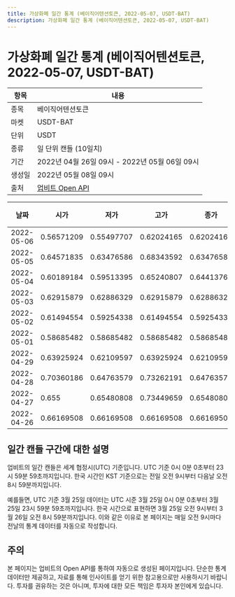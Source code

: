 ```yaml
---
title: 가상화폐 일간 통계 (베이직어텐션토큰, 2022-05-07, USDT-BAT)
description: 가상화폐 일간 통계 (베이직어텐션토큰, 2022-05-07, USDT-BAT)
---
```



가상화폐 일간 통계 (베이직어텐션토큰, 2022-05-07, USDT-BAT)
===

|항목|내용|
|--|--|
|종목|베이직어텐션토큰|
|마켓|USDT-BAT|
|단위|USDT|
|종류|일 단위 캔들 (10일치)|
|기간|2022년 04월 26일 09시 - 2022년 05월 06일 09시|
|생성일|2022년 05월 08일 09시|
|출처|[업비트 Open API](https://docs.upbit.com)|


|날짜|시가|저가|고가|종가|비고|
|--|--|--|--|--|--|
|2022-05-06|0.56571209|0.55497707|0.62024165|0.62024165|    |
|2022-05-05|0.64571835|0.63476586|0.68343592|0.63476586|    |
|2022-05-04|0.60189184|0.59513395|0.65240807|0.6441376|    |
|2022-05-03|0.62915879|0.62886329|0.62915879|0.62886329|    |
|2022-05-02|0.61494554|0.59254338|0.61494554|0.59254338|    |
|2022-05-01|0.58685482|0.58685482|0.58685482|0.58685482|    |
|2022-04-29|0.63925924|0.62109597|0.63925924|0.62109597|    |
|2022-04-28|0.70360186|0.64763579|0.73262191|0.64763579|    |
|2022-04-27|0.655|0.65480808|0.73449659|0.65480808|    |
|2022-04-26|0.66169508|0.66169508|0.66169508|0.66169508|    |


일간 캔들 구간에 대한 설명
---


업비트의 일간 캔들은 세계 협정시(UTC) 기준입니다. 
UTC 기준 0시 0분 0초부터 23시 59분 59초까지입니다. 
한국 시간인 KST 기준으로는 전일 오전 9시부터 다음날 오전 8시 59분까지입니다. 


예를들면, UTC 기준 3월 25일 데이터는 UTC 시준 3월 25일 0시 0분 0초부터 3월 25일 23시 59분 59초까지입니다. 
한국 시간으로 표현하면 3월 25일 오전 9시부터 3월 26일 오전 8시 59분까지입니다. 
이와 같은 이유로 본 페이지는 매일 오전 9시마다 전날의 통계 데이터를 자동으로 작성합니다. 


주의
---


본 페이지는 업비트의 Open API를 통하여 자동으로 생성된 페이지입니다. 
단순한 통계 데이터만 제공하고, 자료를 통해 인사이트를 얻기 위한 참고용으로만 사용하시기 바랍니다. 
투자를 권유하는 것은 아니며, 투자에 대한 모든 책임은 투자자 본인에게 있습니다. 
